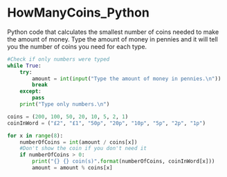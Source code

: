 # HowManyCoins_Python
Python code that calculates the smallest number of coins needed to make the amount of money. Type the amount of money in pennies and it will tell you the number of coins you need for each type.

```python
#Check if only numbers were typed 
while True:
    try:
        amount = int(input("Type the amount of money in pennies.\n"))
        break
    except:
        pass
    print("Type only numbers.\n")

coins = (200, 100, 50, 20, 10, 5, 2, 1)
coinInWord = ("£2", "£1", "50p", "20p", "10p", "5p", "2p", "1p")

for x in range(8):
    numberOfCoins = int(amount / coins[x])
    #Don't show the coin if you don't need it
    if numberOfCoins > 0:
        print("{} {} coin(s)".format(numberOfCoins, coinInWord[x]))
        amount = amount % coins[x]
```
